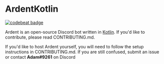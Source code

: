 # ArdentKotlin
[![codebeat badge](https://codebeat.co/badges/1bfe9c54-7046-4bdd-a1b2-72846b55cf4d)](https://codebeat.co/projects/github-com-adamint-ardentkotlin-master)

Ardent is an open-source Discord bot written in [Kotlin](https://kotlinlang.org).
If you'd like to contribute, please read CONTRIBUTING.md.

If you'd like to host Ardent yourself, you will need to follow the setup instructions in CONTRIBUTING.md. If you are still confused, submit an issue or contact **Adam#9261** on Discord
